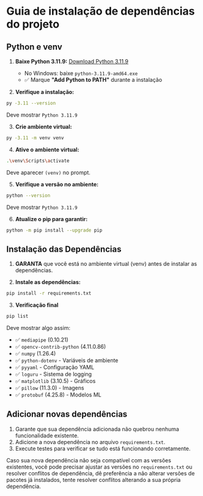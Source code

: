 # Guia de instalação de dependências do projeto

## Python e venv

1. **Baixe Python 3.11.9:** [Download Python 3.11.9](https://www.python.org/downloads/release/python-3119/)
   - No Windows: baixe `python-3.11.9-amd64.exe`
   - ✅ Marque **"Add Python to PATH"** durante a instalação

2. **Verifique a instalação:**
```bash
py -3.11 --version
```
Deve mostrar `Python 3.11.9`

3. **Crie ambiente virtual:**
```bash
py -3.11 -m venv venv
```

4. **Ative o ambiente virtual:**
```bash
.\venv\Scripts\activate
```

Deve aparecer `(venv)` no prompt.

5. **Verifique a versão no ambiente:**
```bash
python --version
```
Deve mostrar `Python 3.11.9`

6. **Atualize o pip para garantir:**
```bash
python -m pip install --upgrade pip
```

## Instalação das Dependências

1. **GARANTA** que você está no ambiente virtual (venv) antes de instalar as dependências.

2. **Instale as dependências:**
```bash
pip install -r requirements.txt
```

3. **Verificação final**

```bash
pip list
```

Deve mostrar algo assim:
- ✅ `mediapipe` (0.10.21)
- ✅ `opencv-contrib-python` (4.11.0.86)
- ✅ `numpy` (1.26.4)
- ✅ `python-dotenv` - Variáveis de ambiente
- ✅ `pyyaml` - Configuração YAML
- ✅ `loguru` - Sistema de logging
- ✅ `matplotlib` (3.10.5) - Gráficos
- ✅ `pillow` (11.3.0) - Imagens
- ✅ `protobuf` (4.25.8) - Modelos ML

## Adicionar novas dependências

1. Garante que sua dependência adicionada não quebrou nenhuma funcionalidade existente.
2. Adicione a nova dependência no arquivo `requirements.txt`.
3. Execute testes para verificar se tudo está funcionando corretamente.

Caso sua nova dependência não seja compatível com as versões existentes, você pode precisar ajustar as versões no `requirements.txt` ou resolver conflitos de dependência, dê preferência a não alterar versões de pacotes já instalados, tente resolver conflitos alterando a sua própria dependência.